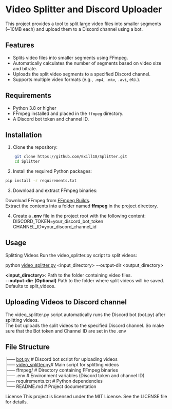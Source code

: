 # Video Splitter and Discord Uploader

This project provides a tool to split large video files into smaller segments (~10MB each) and upload them to a Discord channel using a bot.

## Features
- Splits video files into smaller segments using FFmpeg.
- Automatically calculates the number of segments based on video size and bitrate.
- Uploads the split video segments to a specified Discord channel.
- Supports multiple video formats (e.g., `.mp4`, `.mkv`, `.avi`, etc.).

## Requirements
- Python 3.8 or higher
- FFmpeg installed and placed in the `ffmpeg` directory.
- A Discord bot token and channel ID.

## Installation
1. Clone the repository:
```bash 
    git clone https://github.com/Exill18/Splitter.git
    cd Splitter
```

2. Install the required Python packages:
```bash
pip install -r requirements.txt
```

3. Download and extract FFmpeg binaries:

Download FFmpeg from [FFmpeg Builds](https://www.gyan.dev/ffmpeg/builds/ffmpeg-git-full.7z).<br>
Extract the contents into a folder named **ffmpeg** in the project directory.<br>

4. Create a **.env** file in the project root with the following content:<br>
DISCORD_TOKEN=your_discord_bot_token<br>
CHANNEL_ID=your_discord_channel_id<br>


## Usage

Splitting Videos
Run the video_splitter.py script to split videos:

python [video_splitter.py](https://github.com/Exill18/projInt/blob/main/video_splitter.py) <input_directory> --output-dir <output_directory>

**<input_directory>**: Path to the folder containing video files.<br>
**--output-dir: (Optional)** Path to the folder where split videos will be saved. Defaults to split_videos.

## Uploading Videos to Discord channel
The video_splitter.py script automatically runs the Discord bot (bot.py) after splitting videos. <br>
The bot uploads the split videos to the specified Discord channel. So make sure that the Bot token and Channel ID are set in the .env

## File Structure

├── [bot.py](https://github.com/Exill18/projInt/blob/main/bot.py) # Discord bot script for uploading videos <br>
├── [video_splitter.py](https://github.com/Exill18/projInt/blob/main/video_splitter.py)# Main script for splitting videos <br>
├── ffmpeg/               # Directory containing FFmpeg binaries <br>
├── .env                  # Environment variables (Discord token and channel ID) <br>
├── requirements.txt      # Python dependencies <br>
└── README.md             # Project documentation <br>


License
This project is licensed under the MIT License. See the LICENSE file for details.

